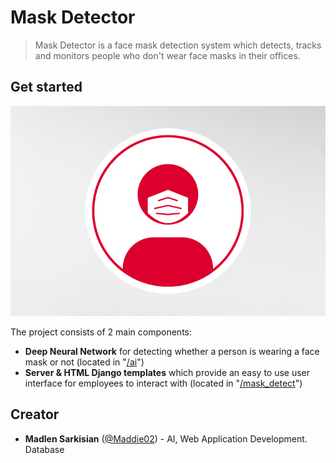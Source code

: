 # Mask Detector

>Mask Detector is a face mask detection system which detects, tracks and monitors people who don't wear face masks in their offices.

## Get started
<p align="center">
<img src="mask_detect/accounts/static/accounts/mask-detector.jpg" alt="Project Banner">
</p>

The project consists of 2 main components:
- **Deep Neural Network** for detecting whether a person is wearing a face mask or not (located in "[/ai](https://github.com/Maddie02/mask-detector/tree/main/ai)")
- **Server & HTML Django templates** which provide an easy to use user interface for employees to interact with (located in "[/mask_detect](https://github.com/Maddie02/mask-detector/tree/main/mask_detect)")

## Creator
- **Madlen Sarkisian** ([@Maddie02](https://github.com/Maddie02)) - AI, Web Application Development. Database